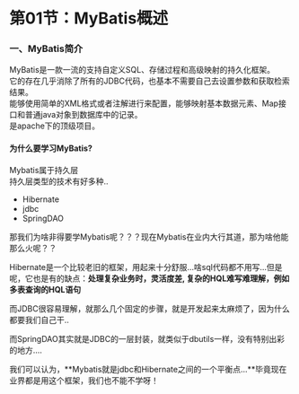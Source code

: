 # 第01节：MyBatis概述

### 一、MyBatis简介

MyBatis是一款一流的支持自定义SQL、存储过程和高级映射的持久化框架。  
它的存在几乎消除了所有的JDBC代码，也基本不需要自己去设置参数和获取检索结果。  
能够使用简单的XML格式或者注解进行来配置，能够映射基本数据元素、Map接口和普通java对象到数据库中的记录。  
是apache下的顶级项目。

#### 为什么要学习MyBatis?

Mybatis属于持久层  
持久层类型的技术有好多种..

* Hibernate
* jdbc
* SpringDAO

那我们为啥非得要学Mybatis呢？？？现在Mybatis在业内大行其道，那为啥他能那么火呢？？

Hibernate是一个比较老旧的框架，用起来十分舒服...啥sql代码都不用写...但是呢，它也是有的缺点：**处理复杂业务时，灵活度差, 复杂的HQL难写难理解，例如多表查询的HQL语句**

而JDBC很容易理解，就那么几个固定的步骤，就是开发起来太麻烦了，因为什么都要我们自己干..

而SpringDAO其实就是JDBC的一层封装，就类似于dbutils一样，没有特别出彩的地方....

我们可以认为，**Mybatis就是jdbc和Hibernate之间的一个平衡点...**毕竟现在业界都是用这个框架，我们也不能不学呀！

